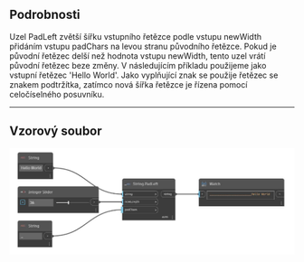 ## Podrobnosti
Uzel PadLeft zvětší šířku vstupního řetězce podle vstupu newWidth přidáním vstupu padChars na levou stranu původního řetězce. Pokud je původní řetězec delší než hodnota vstupu newWidth, tento uzel vrátí původní řetězec beze změny. V následujícím příkladu použijeme jako vstupní řetězec 'Hello World'. Jako vyplňující znak se použije řetězec se znakem podtržítka, zatímco nová šířka řetězce je řízena pomocí celočíselného posuvníku.
___
## Vzorový soubor

![PadLeft](./DSCore.String.PadLeft_img.jpg)

